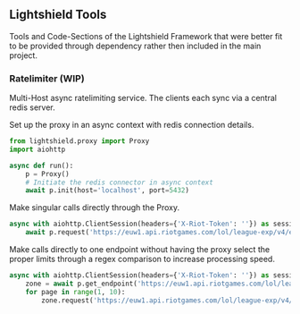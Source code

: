## Lightshield Tools

Tools and Code-Sections of the Lightshield Framework that were better fit to be provided through dependency
rather then included in the main project.



### Ratelimiter (WIP)

Multi-Host async ratelimiting service. The clients each sync via a central redis server. 

Set up the proxy in an async context with redis connection details.
```python
from lightshield.proxy import Proxy
import aiohttp

async def run():
    p = Proxy()
    # Initiate the redis connector in async context
    await p.init(host='localhost', port=5432)
```

Make singular calls directly through the Proxy.
```python
async with aiohttp.ClientSession(headers={'X-Riot-Token': ''}) as session:
    await p.request('https://euw1.api.riotgames.com/lol/league-exp/v4/entries/RANKED_SOLO_5x5/SILVER/I', session=session)
```

Make calls directly to one endpoint without having the proxy select the proper limits 
through a regex comparison to increase processing speed.
```python
async with aiohttp.ClientSession(headers={'X-Riot-Token': ''}) as session:
    zone = await p.get_endpoint('https://euw1.api.riotgames.com/lol/league-exp/v4/entries/')
    for page in range(1, 10):
        zone.request('https://euw1.api.riotgames.com/lol/league-exp/v4/entries/RANKED_SOLO_5x5/SILVER/I?page=%s' % page, session)
```
